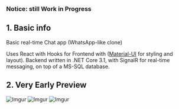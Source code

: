 ### Notice: still Work in Progress

## 1. Basic info

Basic real-time Chat app (WhatsApp-like clone) 

Uses React with Hooks for Frontend with ([Material-UI](https://material-ui.com/) for styling and layout).
Backend written in .NET Core 3.1, with SignalR for real-time messaging, on top of a MS-SQL database.

## 2. Very Early Preview

![Imgur](https://imgur.com/Y22wkdX.png)
![Imgur](https://imgur.com/agBydwI.png)
![Imgur](https://imgur.com/cKfMUtm.png)
